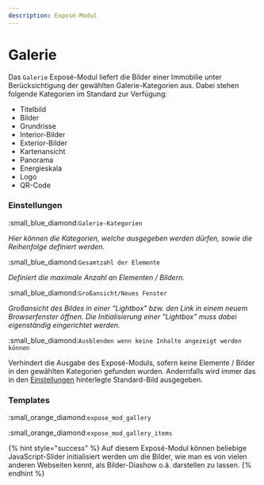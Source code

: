 ```yaml
---
description: Exposé-Modul
---
```


# Galerie

Das `Galerie` Exposé-Modul liefert die Bilder einer Immobilie unter Berücksichtigung der gewählten Galerie-Kategorien aus. Dabei stehen folgende Kategorien im Standard zur Verfügung:

* Titelbild
* Bilder
* Grundrisse
* Interior-Bilder
* Exterior-Bilder
* Kartenansicht
* Panorama
* Energieskala
* Logo
* QR-Code

### Einstellungen

:small\_blue\_diamond:`Galerie-Kategorien`

_Hier können die Kategorien, welche ausgegeben werden dürfen, sowie die Reihenfolge definiert werden._

:small\_blue\_diamond:`Gesamtzahl der Elemente`

_Definiert die maximale Anzahl an Elementen / Bildern._

:small\_blue\_diamond:`Großansicht/Neues Fenster`

_Großansicht des Bildes in einer "Lightbox" bzw. den Link in einem neuem Browserfenster öffnen. Die Initialisierung einer "Lightbox" muss dabei eigenständig eingerichtet werden._

:small\_blue\_diamond:`Ausblenden wenn keine Inhalte angezeigt werden können`

Verhindert die Ausgabe des Exposé-Moduls, sofern keine Elemente / Bilder in den gewählten Kategorien gefunden wurden. Andernfalls wird immer das in den [Einstellungen](../einstellungen.md) hinterlegte Standard-Bild ausgegeben.

### Templates

:small\_orange\_diamond:`expose_mod_gallery`

:small\_orange\_diamond:`expose_mod_gallery_items`

{% hint style="success" %}
Auf diesem Exposé-Modul können beliebige JavaScript-Slider initialisiert werden um die Bilder, wie man es von vielen anderen Webseiten kennt, als Bilder-Diashow o.ä. darstellen zu lassen.
{% endhint %}
